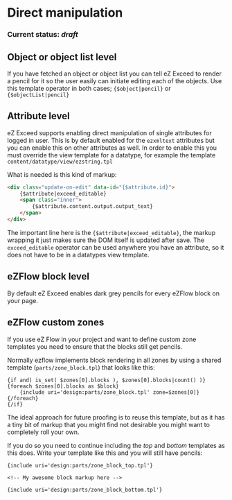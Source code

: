 Direct manipulation
===================

### Current status: _draft_

## Object or object list level

If you have fetched an object or object list you can tell eZ Exceed to render
a pencil for it so the user easily can initiate editing each of the objects.
Use this template operator in both cases; `{$object|pencil}` or `{$objectList|pencil}`

## Attribute level

eZ Exceed supports enabling direct manipulation of single attributes for logged in user.
This is by default enabled for the `ezxmltext` attributes but you can enable this on other
attributes as well.
In order to enable this you must override the view template for a datatype, for example
the template `content/datatype/view/ezstring.tpl`

What is needed is this kind of markup:

```html
<div class="update-on-edit" data-id="{$attribute.id}">
	{$attribute|exceed_editable}
	<span class="inner">
		{$attribute.content.output.output_text}
	</span>
</div>
```

The important line here is the `{$attribute|exceed_editable}`, the markup wrapping it
just makes sure the DOM itself is updated after save.
The `exceed_editable` operator can be used anywhere you have an attribute, so it does
not have to be in a datatypes view template.

## eZFlow block level

By default eZ Exceed enables dark grey pencils for every eZFlow block on your page.

## eZFlow custom zones

If you use eZ Flow in your project and want to define custom zone templates
you need to ensure that the blocks still get pencils.

Normally ezflow implements block rendering in all zones by using a shared
template (`parts/zone_block.tpl`) that looks like this:

```smarty
{if and( is_set( $zones[0].blocks ), $zones[0].blocks|count() )}
{foreach $zones[0].blocks as $block}
    {include uri='design:parts/zone_block.tpl' zone=$zones[0]}
{/foreach}
{/if}
```

The ideal approach for future proofing is to reuse this template, but as it has a tiny bit of markup
that you might find not desirable you might want to completely roll your own.

If you do so you need to continue including the _top_ and _bottom_ templates as this does.
Write your template like this and you will still have pencils:

```smarty
{include uri='design:parts/zone_block_top.tpl'}

<!-- My awesome block markup here -->

{include uri='design:parts/zone_block_bottom.tpl'}
```
